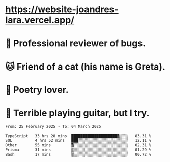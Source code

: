 # https://website-joandres-lara.vercel.app/
# 🐛 Professional reviewer of bugs.
# 🐱 Friend of a cat (his name is Greta).
# 📜 Poetry lover.
# 🎸 Terrible playing guitar, but I try.

<!--START_SECTION:waka-->

```txt
From: 25 February 2025 - To: 04 March 2025

TypeScript   33 hrs 28 mins  ████████████████████▓░░░░   83.31 %
SQL          4 hrs 52 mins   ███░░░░░░░░░░░░░░░░░░░░░░   12.11 %
Other        55 mins         ▓░░░░░░░░░░░░░░░░░░░░░░░░   02.31 %
Prisma       31 mins         ▒░░░░░░░░░░░░░░░░░░░░░░░░   01.29 %
Bash         17 mins         ▒░░░░░░░░░░░░░░░░░░░░░░░░   00.72 %
```

<!--END_SECTION:waka-->
